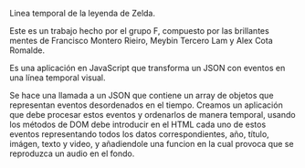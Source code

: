 Linea temporal de la leyenda de Zelda.

Este es un trabajo hecho por el grupo F, compuesto por las brillantes mentes de Francisco Montero Rieiro, Meybin Tercero Lam y Alex Cota Romalde.

Es una aplicación en JavaScript que transforma un JSON con
eventos en una línea temporal visual.

Se hace una llamada a un JSON que contiene un array de objetos que
representan eventos desordenados en el tiempo. Creamos un aplicación que debe procesar estos eventos y ordenarlos de manera temporal, usando los métodos de DOM debe introducir en el HTML cada uno de estos eventos representando todos los datos correspondientes, año, título, imágen, texto y video, y añadiendole una funcion en la cual provoca que se reproduzca un audio en el fondo.